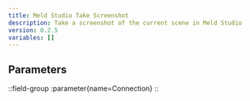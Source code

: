 ```yaml
---
title: Meld Studio Take Screenshot
description: Take a screenshot of the current scene in Meld Studio
version: 0.2.5
variables: []
---
```


## Parameters
::field-group
  :parameter{name=Connection}
::
